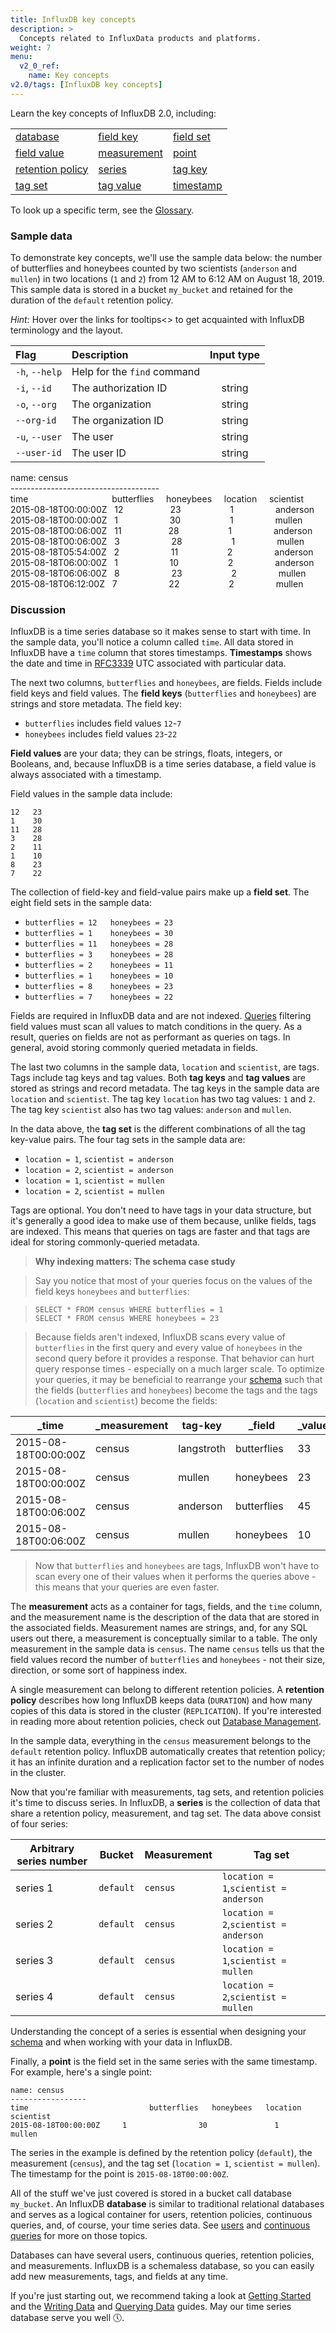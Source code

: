 ```yaml
---
title: InfluxDB key concepts
description: >
  Concepts related to InfluxData products and platforms.
weight: 7
menu:
  v2_0_ref:
    name: Key concepts
v2.0/tags: [InfluxDB key concepts]
---
```


Learn the key concepts of InfluxDB 2.0, including:

<table style="width:100%">
  <tr>
    <td><a href="/v2.0/reference/key-concepts/#database">database</a></td>
    <td><a href="/v2.0/reference/key-concepts/#field-key">field key</a></td>
    <td><a href="/v2.0/reference/key-concepts/#field-set">field set</a></td>
  </tr>
  <tr>
    <td><a href="/v2.0/reference/key-concepts/#field-value">field value</a></td>
    <td><a href="/v2.0/reference/key-concepts/#measurement">measurement</a></td>
    <td><a href="/v2.0/reference/key-concepts/#point">point</a></td>
  </tr>
    <tr>
    <td><a href="/v2.0/reference/key-concepts/#retention-policy">retention policy</a></td>
    <td><a href="/v2.0/reference/key-concepts/#series">series</a></td>
    <td><a href="/v2.0/reference/key-concepts/#tag-key">tag key</a></td>
  </tr>
    <tr>
    <td><a href="/v2.0/reference/key-concepts/#tag-set">tag set</a></td>
    <td><a href="/v2.0/reference/key-concepts/#tag-value">tag value</a></td>
    <td><a href="/v2.0/reference/key-concepts/#timestamp">timestamp</a></td>
  </tr>
</table>

To look up a specific term, see the [Glossary](/v2.0/reference/glossary/).

### Sample data

To demonstrate key concepts, we'll use the sample data below: the number of butterflies and honeybees counted by two scientists (`anderson` and `mullen`) in two locations (`1` and `2`) from 12 AM to 6:12 AM on August 18, 2019. This sample data is stored in a bucket `my_bucket` and retained for the duration of the `default` retention policy.

*Hint:* Hover over the links for tooltips<> to get acquainted with InfluxDB terminology and the layout.

| Flag           | Description                 | Input type  |
|:----           |:-----------                 |:----------: |
| `-h`, `--help` | Help for the `find` command |             |
| `-i`, `--id`   | The authorization ID        | string      |
| `-o`, `--org`  | The organization            | string      |
| `--org-id`     | The organization ID         | string      |
| `-u`, `--user` | The user                    | string      |
| `--user-id`    | The user ID                 | string      |

name: <span class="tooltip" data-tooltip-text="Measurement">census</span>  
\-------------------------------------  
time&nbsp;&nbsp;&nbsp;&nbsp;&nbsp;&nbsp;&nbsp;&nbsp;&nbsp;&nbsp;&nbsp;&nbsp;&nbsp;&nbsp;&nbsp;&nbsp;&nbsp;&nbsp;&nbsp;&nbsp;&nbsp;&nbsp;&nbsp;&nbsp;&nbsp;&nbsp;&nbsp;&nbsp;&nbsp;&nbsp;&nbsp;&nbsp;&nbsp;&nbsp;<span class="tooltip" data-tooltip-text="Field key">butterflies</span>&nbsp;&nbsp;&nbsp;&nbsp;&nbsp;<span class="tooltip" data-tooltip-text="Field key">honeybees</span>&nbsp;&nbsp;&nbsp;&nbsp;&nbsp;<span class="tooltip" data-tooltip-text="Tag key">location</span>&nbsp;&nbsp;&nbsp;&nbsp;&nbsp;<span class="tooltip" data-tooltip-text="Tag key">scientist</span>  
2015-08-18T00:00:00Z&nbsp;&nbsp;&nbsp;12&nbsp;&nbsp;&nbsp;&nbsp;&nbsp;&nbsp;&nbsp;&nbsp;&nbsp;&nbsp;&nbsp;&nbsp;&nbsp;&nbsp;&nbsp;&nbsp;&nbsp;&nbsp;&nbsp;23&nbsp;&nbsp;&nbsp;&nbsp;&nbsp;&nbsp;&nbsp;&nbsp;&nbsp;&nbsp;&nbsp;&nbsp;&nbsp;&nbsp;&nbsp;&nbsp;&nbsp;&nbsp;&nbsp;&nbsp;1&nbsp;&nbsp;&nbsp;&nbsp;&nbsp;&nbsp;&nbsp;&nbsp;&nbsp;&nbsp;&nbsp;&nbsp;&nbsp;&nbsp;&nbsp;&nbsp;&nbsp;anderson  
2015-08-18T00:00:00Z&nbsp;&nbsp;&nbsp;1&nbsp;&nbsp;&nbsp;&nbsp;&nbsp;&nbsp;&nbsp;&nbsp;&nbsp;&nbsp;&nbsp;&nbsp;&nbsp;&nbsp;&nbsp;&nbsp;&nbsp;&nbsp;&nbsp;&nbsp;&nbsp;30&nbsp;&nbsp;&nbsp;&nbsp;&nbsp;&nbsp;&nbsp;&nbsp;&nbsp;&nbsp;&nbsp;&nbsp;&nbsp;&nbsp;&nbsp;&nbsp;&nbsp;&nbsp;&nbsp;&nbsp;1&nbsp;&nbsp;&nbsp;&nbsp;&nbsp;&nbsp;&nbsp;&nbsp;&nbsp;&nbsp;&nbsp;&nbsp;&nbsp;&nbsp;&nbsp;&nbsp;&nbsp;mullen  
2015-08-18T00:06:00Z&nbsp;&nbsp;&nbsp;11&nbsp;&nbsp;&nbsp;&nbsp;&nbsp;&nbsp;&nbsp;&nbsp;&nbsp;&nbsp;&nbsp;&nbsp;&nbsp;&nbsp;&nbsp;&nbsp;&nbsp;&nbsp;&nbsp;28&nbsp;&nbsp;&nbsp;&nbsp;&nbsp;&nbsp;&nbsp;&nbsp;&nbsp;&nbsp;&nbsp;&nbsp;&nbsp;&nbsp;&nbsp;&nbsp;&nbsp;&nbsp;&nbsp;&nbsp;1&nbsp;&nbsp;&nbsp;&nbsp;&nbsp;&nbsp;&nbsp;&nbsp;&nbsp;&nbsp;&nbsp;&nbsp;&nbsp;&nbsp;&nbsp;&nbsp;&nbsp;anderson  
<span class="tooltip" data-tooltip-text="Timestamp">2015-08-18T00:06:00Z</span>&nbsp;&nbsp;&nbsp;<span class="tooltip" data-tooltip-text="Field value">3</span>&nbsp;&nbsp;&nbsp;&nbsp;&nbsp;&nbsp;&nbsp;&nbsp;&nbsp;&nbsp;&nbsp;&nbsp;&nbsp;&nbsp;&nbsp;&nbsp;&nbsp;&nbsp;&nbsp;&nbsp;&nbsp;<span class="tooltip" data-tooltip-text="Field value">28</span>&nbsp;&nbsp;&nbsp;&nbsp;&nbsp;&nbsp;&nbsp;&nbsp;&nbsp;&nbsp;&nbsp;&nbsp;&nbsp;&nbsp;&nbsp;&nbsp;&nbsp;&nbsp;&nbsp;&nbsp;<span class="tooltip" data-tooltip-text="Tag value">1</span>&nbsp;&nbsp;&nbsp;&nbsp;&nbsp;&nbsp;&nbsp;&nbsp;&nbsp;&nbsp;&nbsp;&nbsp;&nbsp;&nbsp;&nbsp;&nbsp;&nbsp;<span class="tooltip" data-tooltip-text="Tag value">mullen</span>  
2015-08-18T05:54:00Z&nbsp;&nbsp;&nbsp;2&nbsp;	&nbsp;&nbsp;&nbsp;&nbsp;&nbsp;&nbsp;&nbsp;&nbsp;&nbsp;&nbsp;&nbsp;&nbsp;&nbsp;&nbsp;&nbsp;&nbsp;&nbsp;&nbsp;&nbsp;11&nbsp;&nbsp;&nbsp;&nbsp;&nbsp;&nbsp;&nbsp;&nbsp;&nbsp;&nbsp;&nbsp;&nbsp;&nbsp;&nbsp;&nbsp;&nbsp;&nbsp;&nbsp;&nbsp;&nbsp;2&nbsp;&nbsp;&nbsp;&nbsp;&nbsp;&nbsp;&nbsp;&nbsp;&nbsp;&nbsp;&nbsp;&nbsp;&nbsp;&nbsp;&nbsp;&nbsp;&nbsp;anderson  
2015-08-18T06:00:00Z&nbsp;&nbsp;&nbsp;1	&nbsp;&nbsp;&nbsp;&nbsp;&nbsp;&nbsp;&nbsp;&nbsp;&nbsp;&nbsp;&nbsp;&nbsp;&nbsp;&nbsp;&nbsp;&nbsp;&nbsp;&nbsp;&nbsp;&nbsp;10	&nbsp;&nbsp;&nbsp;&nbsp;&nbsp;&nbsp;&nbsp;&nbsp;&nbsp;&nbsp;&nbsp;&nbsp;&nbsp;&nbsp;&nbsp;&nbsp;&nbsp;&nbsp;&nbsp;2&nbsp;&nbsp;&nbsp;&nbsp;&nbsp;&nbsp;&nbsp;&nbsp;&nbsp;&nbsp;&nbsp;&nbsp;&nbsp;&nbsp;&nbsp;&nbsp;&nbsp;anderson  
2015-08-18T06:06:00Z&nbsp;&nbsp;&nbsp;8	&nbsp;&nbsp;&nbsp;&nbsp;&nbsp;&nbsp;&nbsp;&nbsp;&nbsp;&nbsp;&nbsp;&nbsp;&nbsp;&nbsp;&nbsp;&nbsp;&nbsp;&nbsp;&nbsp;&nbsp;23&nbsp;&nbsp;&nbsp;&nbsp;&nbsp;&nbsp;&nbsp;&nbsp;&nbsp;&nbsp;&nbsp;&nbsp;&nbsp;&nbsp;&nbsp;&nbsp;&nbsp;&nbsp;&nbsp;&nbsp;2&nbsp;&nbsp;&nbsp;&nbsp;&nbsp;&nbsp;&nbsp;&nbsp;&nbsp;&nbsp;&nbsp;&nbsp;&nbsp;&nbsp;&nbsp;&nbsp;&nbsp;mullen  
2015-08-18T06:12:00Z&nbsp;&nbsp;&nbsp;7	&nbsp;&nbsp;&nbsp;&nbsp;&nbsp;&nbsp;&nbsp;&nbsp;&nbsp;&nbsp;&nbsp;&nbsp;&nbsp;&nbsp;&nbsp;&nbsp;&nbsp;&nbsp;&nbsp;&nbsp;22	&nbsp;&nbsp;&nbsp;&nbsp;&nbsp;&nbsp;&nbsp;&nbsp;&nbsp;&nbsp;&nbsp;&nbsp;&nbsp;&nbsp;&nbsp;&nbsp;&nbsp;&nbsp;&nbsp;2&nbsp;&nbsp;&nbsp;&nbsp;&nbsp;&nbsp;&nbsp;&nbsp;&nbsp;&nbsp;&nbsp;&nbsp;&nbsp;&nbsp;&nbsp;&nbsp;&nbsp;mullen  

### Discussion

InfluxDB is a time series database so it makes sense to start with time.
In the sample data, you'll notice a column called `time`. All data stored in InfluxDB have a `time` column that stores timestamps. <a name="timestamp"></a>**Timestamps** shows the date and time in [RFC3339](https://www.ietf.org/rfc/rfc3339.txt) UTC associated with particular data.

The next two columns, `butterflies` and `honeybees`, are fields.
Fields include field keys and field values. The <a name="field-key"></a>**field keys** (`butterflies` and `honeybees`) are strings and store metadata. The field key:

- `butterflies` includes field values `12`-`7`
- `honeybees` includes field values `23`-`22`

<a name="field-value"></a>**Field values** are your data; they can be strings, floats, integers, or Booleans, and, because InfluxDB is a time series database, a field value is always associated with a timestamp.

Field values in the sample data include:

```
12   23
1    30
11   28
3    28
2    11
1    10
8    23
7    22
```

The collection of field-key and field-value pairs make up a <a name="field-set"></a>**field set**. The eight field sets in the sample data:

* `butterflies = 12   honeybees = 23`
* `butterflies = 1    honeybees = 30`
* `butterflies = 11   honeybees = 28`
* `butterflies = 3    honeybees = 28`
* `butterflies = 2    honeybees = 11`
* `butterflies = 1    honeybees = 10`
* `butterflies = 8    honeybees = 23`
* `butterflies = 7    honeybees = 22`

Fields are required in InfluxDB data and are not indexed.
[Queries](/influxdb/v0.10/concepts/glossary/#query) filtering field values must scan all values to match conditions in the query. As a result, queries on fields are not as performant as queries on tags. In general, avoid storing commonly queried metadata in fields.

The last two columns in the sample data, `location` and `scientist`, are tags.
Tags include tag keys and tag values.
Both <a name="tag-key"></a>**tag keys** and <a name="tag-value"></a>**tag values** are stored as strings and record metadata.
The tag keys in the sample data are `location` and `scientist`.
The tag key `location` has two tag values: `1` and `2`.
The tag key `scientist` also has two tag values: `anderson` and `mullen`.

In the data above, the <a name="tag-set"></a>**tag set** is the different combinations of all the tag key-value pairs.
The four tag sets in the sample data are:

* `location = 1`, `scientist = anderson`
* `location = 2`, `scientist = anderson`
* `location = 1`, `scientist = mullen`
* `location = 2`,  `scientist = mullen`

Tags are optional.
You don't need to have tags in your data structure, but it's generally a good idea to make use of them because, unlike fields, tags are indexed.
This means that queries on tags are faster and that tags are ideal for storing commonly-queried metadata.

> **Why indexing matters: The schema case study**  

> Say you notice that most of your queries focus on the values of the field keys `honeybees` and `butterflies`:

> `SELECT * FROM census WHERE butterflies = 1`  
> `SELECT * FROM census WHERE honeybees = 23`

> Because fields aren't indexed, InfluxDB scans every value of `butterflies`  in the first query and every value of `honeybees` in the second query before it provides a response.
That behavior can hurt query response times - especially on a much larger scale.
To optimize your queries, it may be beneficial to rearrange your [schema](/influxdb/v0.10/concepts/glossary/#schema) such that the fields (`butterflies` and `honeybees`) become the tags and the tags (`location` and `scientist`) become the fields:

| _time                | _measurement | tag-key | _field | _value |
|----------------------|--------------|-----------|--------|-------|
| 2015-08-18T00:00:00Z | <span class="tooltip" data-tooltip-text="Measurement name">census</span> | <span class="tooltip" data-tooltip-text="Tag value">langstroth</span> | <span class="tooltip" data-tooltip-text="Field key">butterflies</span> | <span class="tooltip" data-tooltip-text="Field value">33</span> |
| 2015-08-18T00:00:00Z | census | mullen   | honeybees   | 23 |
| 2015-08-18T00:06:00Z | census | anderson | butterflies | 45 |
| 2015-08-18T00:06:00Z | census | mullen   | honeybees   | 10 |

> Now that `butterflies` and `honeybees` are tags, InfluxDB won't have to scan every one of their values when it performs the queries above - this means that your queries are even faster.

The <a name=measurement></a>**measurement** acts as a container for tags, fields, and the `time` column, and the measurement name is the description of the data that are stored in the associated fields.
Measurement names are strings, and, for any SQL users out there, a measurement is conceptually similar to a table.
The only measurement in the sample data is `census`.
The name `census` tells us that the field values record the number of `butterflies` and `honeybees` - not their size, direction, or some sort of happiness index.

A single measurement can belong to different retention policies.
A <a name="retention-policy"></a>**retention policy** describes how long InfluxDB keeps data (`DURATION`) and how many copies of this data is stored in the cluster (`REPLICATION`).
If you're interested in reading more about retention policies, check out [Database Management](/influxdb/v0.10/query_language/database_management/#retention-policy-management).

In the sample data, everything in the `census` measurement belongs to the `default` retention policy.
InfluxDB automatically creates that retention policy; it has an infinite duration and a replication factor set to the number of nodes in the cluster.

Now that you're familiar with measurements, tag sets, and retention policies it's time to discuss series.
In InfluxDB, a <a name=series></a> **series** is the collection of data that share a retention policy, measurement, and tag set.
The data above consist of four series:

| Arbitrary series number  |  Bucket | Measurement  |  Tag set |
|---|---|---|---|
| series 1  | `default` | `census`  | `location = 1`,`scientist = anderson` |
| series 2 | `default` |  `census` |  `location = 2`,`scientist = anderson` |
| series 3  | `default` | `census`  | `location = 1`,`scientist = mullen` |
| series 4 | `default` |  `census` |  `location = 2`,`scientist = mullen` |

Understanding the concept of a series is essential when designing your [schema](/influxdb/v0.10/concepts/glossary/#schema) and when working with your data in InfluxDB.

Finally, a <a name="point"></a>**point** is the field set in the same series with the same timestamp.
For example, here's a single point:
```
name: census
-----------------
time			               butterflies	 honeybees	 location	 scientist
2015-08-18T00:00:00Z	 1		          30		       1		       mullen
```

The series in the example is defined by the retention policy (`default`), the measurement (`census`), and the tag set (`location = 1`, `scientist = mullen`).
The timestamp for the point is `2015-08-18T00:00:00Z`.

All of the stuff we've just covered is stored in a bucket call database `my_bucket`.
An InfluxDB <a name=database></a> **database** is similar to traditional relational databases and serves as a logical container for users, retention policies, continuous queries, and, of course, your time series data.
See [users](/influxdb/v0.10/administration/authentication_and_authorization/) and [continuous queries](/influxdb/v0.10/query_language/continuous_queries/) for more on those topics.

Databases can have several users, continuous queries, retention policies, and measurements.
InfluxDB is a schemaless database, so you can easily add new measurements, tags, and fields at any time.

If you're just starting out, we recommend taking a look at [Getting Started](/influxdb/v0.10/introduction/getting_started/) and the [Writing Data](/influxdb/v0.10/guides/writing_data/) and [Querying Data](/influxdb/v0.10/guides/querying_data/) guides.
May our time series database serve you well 🕔.
